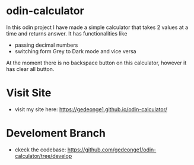 # odin-calculator

In  this odin project I have made a simple calculator that takes 2 values at a time and returns answer. 
It has functionalities like
- passing decimal numbers 
- switching form Grey to Dark mode and vice versa

At the moment there is no backspace  button on this calculator, however it has clear all button.

# Visit Site

- visit my site here: https://gedeonge1.github.io/odin-calculator/

# Develoment Branch

- ckeck the codebase: https://github.com/gedeonge1/odin-calculator/tree/develop